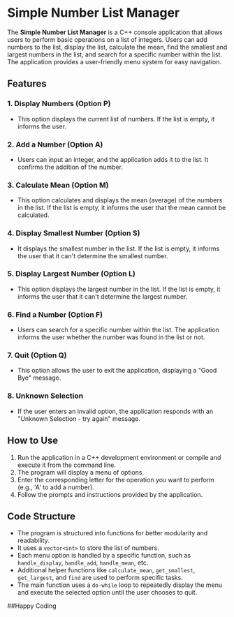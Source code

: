 # Simple Number List Manager

The **Simple Number List Manager** is a C++ console application that allows users to perform basic operations on a list of integers. Users can add numbers to the list, display the list, calculate the mean, find the smallest and largest numbers in the list, and search for a specific number within the list. The application provides a user-friendly menu system for easy navigation.

## Features

### 1. Display Numbers (Option P)
- This option displays the current list of numbers. If the list is empty, it informs the user.

### 2. Add a Number (Option A)
- Users can input an integer, and the application adds it to the list. It confirms the addition of the number.

### 3. Calculate Mean (Option M)
- This option calculates and displays the mean (average) of the numbers in the list. If the list is empty, it informs the user that the mean cannot be calculated.

### 4. Display Smallest Number (Option S)
- It displays the smallest number in the list. If the list is empty, it informs the user that it can't determine the smallest number.

### 5. Display Largest Number (Option L)
- This option displays the largest number in the list. If the list is empty, it informs the user that it can't determine the largest number.

### 6. Find a Number (Option F)
- Users can search for a specific number within the list. The application informs the user whether the number was found in the list or not.

### 7. Quit (Option Q)
- This option allows the user to exit the application, displaying a "Good Bye" message.

### 8. Unknown Selection
- If the user enters an invalid option, the application responds with an "Unknown Selection - try again" message.

## How to Use

1. Run the application in a C++ development environment or compile and execute it from the command line.
2. The program will display a menu of options.
3. Enter the corresponding letter for the operation you want to perform (e.g., 'A' to add a number).
4. Follow the prompts and instructions provided by the application.

## Code Structure

- The program is structured into functions for better modularity and readability.
- It uses a `vector<int>` to store the list of numbers.
- Each menu option is handled by a specific function, such as `handle_display`, `handle_add`, `handle_mean`, etc.
- Additional helper functions like `calculate_mean`, `get_smallest`, `get_largest`, and `find` are used to perform specific tasks.
- The main function uses a `do-while` loop to repeatedly display the menu and execute the selected option until the user chooses to quit.

##Happy Coding

